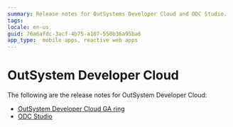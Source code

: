 ```yaml
---
summary: Release notes for OutSystems Developer Cloud and ODC Studio.
tags:
locale: en-us
guid: 76a6afdc-3acf-4b75-a107-550b36a95ba6
app_type:  mobile apps, reactive web apps
---
```


# OutSystem Developer Cloud

The following are the release notes for OutSystem Developer Cloud:

* [OutSystem Developer Cloud GA ring](ga/ga.md)
* [ODC Studio](odc-studio/odc-studio.md)
